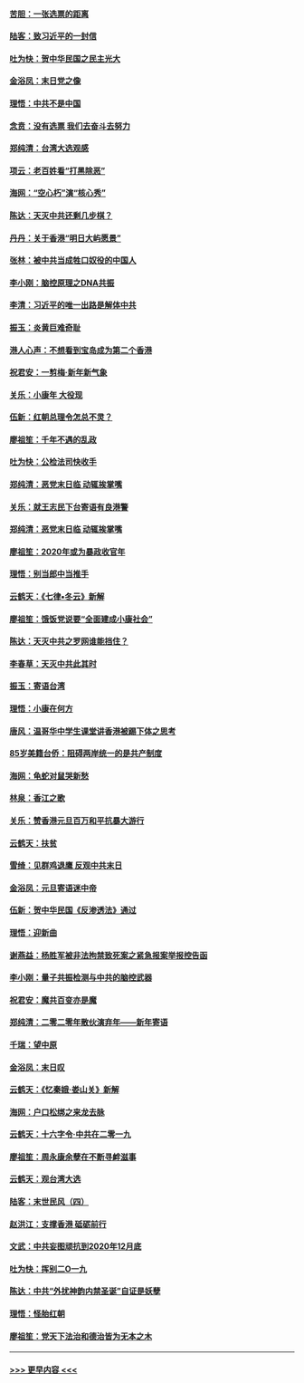 #### [苦胆：一张选票的距离](../pages/nsc993/n11788914.md?t=01131801) 
#### [陆客：致习近平的一封信](../pages/nsc993/n11788867.md?t=01131801) 
#### [吐为快：贺中华民国之民主光大](../pages/nsc993/n11788618.md?t=01131801) 
#### [金浴凤：末日党之像](../pages/nsc993/n11787475.md?t=01131801) 
#### [理悟：中共不是中国](../pages/nsc993/n11787463.md?t=01131801) 
#### [念贲：没有选票  我们去奋斗去努力](../pages/nsc993/n11787398.md?t=01131801) 
#### [郑纯清：台湾大选观感](../pages/nsc993/n11786210.md?t=01131801) 
#### [项云：老百姓看“打黑除恶”](../pages/nsc993/n11785398.md?t=01131801) 
#### [海网：“空心朽”演“核心秀”](../pages/nsc993/n11783874.md?t=01131801) 
#### [陈达：天灭中共还剩几步棋？](../pages/nsc993/n11783719.md?t=01131801) 
#### [丹丹：关于香港“明日大屿愿景”](../pages/nsc993/n11783273.md?t=01131801) 
#### [张林：被中共当成牲口奴役的中国人](../pages/nsc993/n11782397.md?t=01131801) 
#### [李小刚：脑控原理之DNA共振](../pages/nsc993/n11780962.md?t=01131801) 
#### [李清：习近平的唯一出路是解体中共](../pages/nsc993/n11780866.md?t=01131801) 
#### [振玉：炎黄巨难奇耻](../pages/nsc993/n11779632.md?t=01131801) 
#### [港人心声：不想看到宝岛成为第二个香港](../pages/nsc993/n11778817.md?t=01131801) 
#### [祝君安：一剪梅‧新年新气象](../pages/nsc993/n11776340.md?t=01131801) 
#### [关乐：小康年 大役现](../pages/nsc993/n11774213.md?t=01131801) 
#### [伍新：红朝总理令怎总不灵？](../pages/nsc993/n11770813.md?t=01131801) 
#### [廖祖笙：千年不遇的乱政](../pages/nsc993/n11770373.md?t=01131801) 
#### [吐为快：公检法司快收手](../pages/nsc993/n11770359.md?t=01131801) 
#### [郑纯清：恶党末日临 动辄挨掌嘴](../pages/nsc993/n11769912.md?t=01131801) 
#### [关乐：就王志民下台寄语有良港警](../pages/nsc993/n11769903.md?t=01131801) 
#### [郑纯清：恶党末日临 动辄挨掌嘴](../pages/nsc993/n11769356.md?t=01131801) 
#### [廖祖笙：2020年或为暴政收官年](../pages/nsc993/n11768216.md?t=01131801) 
#### [理悟：别当郎中当推手](../pages/nsc993/n11768243.md?t=01131801) 
#### [云鹤天：《七律▪冬云》新解](../pages/nsc993/n11768204.md?t=01131801) 
#### [廖祖笙：饿饭党说要“全面建成小康社会”](../pages/nsc993/n11767482.md?t=01131801) 
#### [陈达：天灭中共之罗网谁能挡住？](../pages/nsc993/n11767465.md?t=01131801) 
#### [李春草：天灭中共此其时](../pages/nsc993/n11767452.md?t=01131801) 
#### [振玉：寄语台湾](../pages/nsc993/n11767432.md?t=01131801) 
#### [理悟：小康在何方](../pages/nsc993/n11767394.md?t=01131801) 
#### [唐风：温哥华中学生课堂讲香港被踢下体之思考](../pages/nsc993/n11766848.md?t=01131801) 
#### [85岁美籍台侨：阻碍两岸统一的是共产制度](../pages/nsc993/n11765043.md?t=01131801) 
#### [海网：龟蛇对鼠哭新愁](../pages/nsc993/n11764895.md?t=01131801) 
#### [林泉：香江之歌](../pages/nsc993/n11764415.md?t=01131801) 
#### [关乐：赞香港元旦百万和平抗暴大游行](../pages/nsc993/n11764382.md?t=01131801) 
#### [云鹤天：扶贫](../pages/nsc993/n11764245.md?t=01131801) 
#### [雪绮：见群鸡退鹰  反观中共末日](../pages/nsc993/n11762112.md?t=01131801) 
#### [金浴凤：元旦寄语迷中帝](../pages/nsc993/n11761788.md?t=01131801) 
#### [伍新：贺中华民国《反渗透法》通过](../pages/nsc993/n11761994.md?t=01131801) 
#### [理悟：迎新曲](../pages/nsc993/n11761152.md?t=01131801) 
#### [谢燕益：杨胜军被非法拘禁致死案之紧急报案举报控告函](../pages/nsc993/n11756134.md?t=01131801) 
#### [李小刚：量子共振检测与中共的脑控武器](../pages/nsc993/n11754518.md?t=01131801) 
#### [祝君安：魔共百变亦是魔](../pages/nsc993/n11754469.md?t=01131801) 
#### [郑纯清：二零二零年散伙演弃年——新年寄语](../pages/nsc993/n11754195.md?t=01131801) 
#### [千瑞：望中原](../pages/nsc993/n11754159.md?t=01131801) 
#### [金浴凤：末日叹](../pages/nsc993/n11752359.md?t=01131801) 
#### [云鹤天：《忆秦娥‧娄山关》新解](../pages/nsc993/n11752348.md?t=01131801) 
#### [海网：户口松绑之来龙去脉](../pages/nsc993/n11752328.md?t=01131801) 
#### [云鹤天：十六字令‧中共在二零一九](../pages/nsc993/n11752305.md?t=01131801) 
#### [廖祖笙：周永康余孽在不断寻衅滋事](../pages/nsc993/n11751013.md?t=01131801) 
#### [云鹤天：观台湾大选](../pages/nsc993/n11751007.md?t=01131801) 
#### [陆客：末世民风（四）](../pages/nsc993/n11749203.md?t=01131801) 
#### [赵洪江：支撑香港 砥砺前行](../pages/nsc993/n11748482.md?t=01131801) 
#### [文武：中共妄图顽抗到2020年12月底](../pages/nsc993/n11748446.md?t=01131801) 
#### [吐为快：挥别二O一九](../pages/nsc993/n11748411.md?t=01131801) 
#### [陈达：中共“外扰神韵内禁圣诞”自证是妖孽](../pages/nsc993/n11748226.md?t=01131801) 
#### [理悟：怪胎红朝](../pages/nsc993/n11748206.md?t=01131801) 
#### [廖祖笙：党天下法治和德治皆为无本之木](../pages/nsc993/n11748135.md?t=01131801) 

----
#### [ >>> 更早内容 <<< ](../indexes/nsc993-earlier.md)
